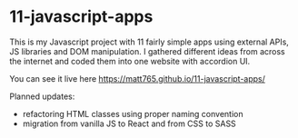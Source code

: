 # 11-javascript-apps

This is my Javascript project with 11 fairly simple apps using external APIs, JS libraries and DOM manipulation. I gathered different ideas from across the internet and coded them into one website with accordion UI. 

You can see it live here https://matt765.github.io/11-javascript-apps/

Planned updates:
- refactoring HTML classes using proper naming convention
- migration from vanilla JS to React and from CSS to SASS
